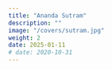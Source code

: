 ```yaml
---
title: "Ananda Sutram"
description: ""
image: "/covers/sutram.jpg"
weight: 2
date: 2025-01-11
# date: 2020-10-31
---
```


